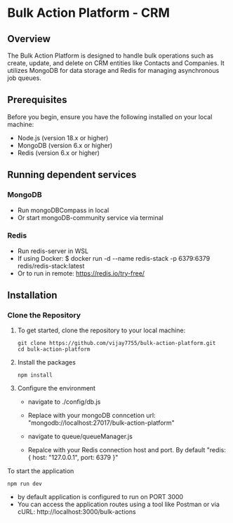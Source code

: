 # Bulk Action Platform - CRM

## Overview
The Bulk Action Platform is designed to handle bulk operations such as create, update, and delete on CRM entities like Contacts and Companies. It utilizes MongoDB for data storage and Redis for managing asynchronous job queues.

## Prerequisites
Before you begin, ensure you have the following installed on your local machine:
- Node.js (version 18.x or higher)
- MongoDB (version 6.x or higher)
- Redis (version 6.x or higher)


## Running dependent services

### MongoDB
- Run mongoDBCompass in local
- Or start mongoDB-community service via terminal

### Redis
- Run redis-server in WSL
- If using Docker: $ docker run -d --name redis-stack -p 6379:6379 redis/redis-stack:latest 
- Or to run in remote: https://redis.io/try-free/


## Installation

### Clone the Repository
1. To get started, clone the repository to your local machine:

    ```
    git clone https://github.com/vijay7755/bulk-action-platform.git
    cd bulk-action-platform
    ```

2. Install the packages

   ```
   npm install
   ```

3. Configure the environment
    - navigate to ./config/db.js
    - Replace with your mongoDB conncetion url: "mongodb://localhost:27017/bulk-action-platform"

    - navigate to queue/queueManager.js
    - Repalce with your Redis connection host and port. By default "redis: { host: "127.0.0.1", port: 6379 }"


To start the application
   ```
   npm run dev
   ```
   - by default application is configured to run on PORT 3000
   - You can access the application routes using a tool like Postman or via cURL: http://localhost:3000/bulk-actions


   
